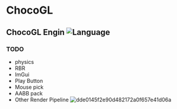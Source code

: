 # ChocoGL
## ChocoGL Engin ![Language](https://img.shields.io/badge/language-c++-brightgreen)
### TODO
- physics
- RBR
- ImGui
- Play Button
- Mouse pick 
- AABB pack
- Other Render Pipeline
![dde0145f2e90d482172a0f657e41d06a](https://github.com/lzqchr/ChocoGL/assets/73157583/df6b8ce5-46c9-4011-ba62-d456fb5ff6c3)
